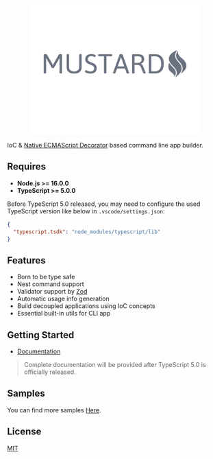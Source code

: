 <p align="center">
<img width="400" src="https://raw.githubusercontent.com/LinbuduLab/Mustard/main/logo.png">
</p>

IoC & [Native ECMAScript Decorator](https://github.com/tc39/proposal-decorators) based command line app builder.

## Requires

- **Node.js >= 16.0.0**
- **TypeScript >= 5.0.0**

Before TypeScript 5.0 released, you may need to configure the used TypeScript version like below in `.vscode/settings.json`:

```json
{
  "typescript.tsdk": "node_modules/typescript/lib"
}
```

## Features

- Born to be type safe
- Nest command support
- Validator support by [Zod](https://github.com/colinhacks/zod)
- Automatic usage info generation
- Build decoupled applications using IoC concepts
- Essential built-in utils for CLI app

## Getting Started

- [Documentation](https://mustard-cli.netlify.app/)

> Complete documentation will be provided after TypeScript 5.0 is officially released.

## Samples

You can find more samples [Here](packages/sample/samples/).

## License

[MIT](LICENSE)
